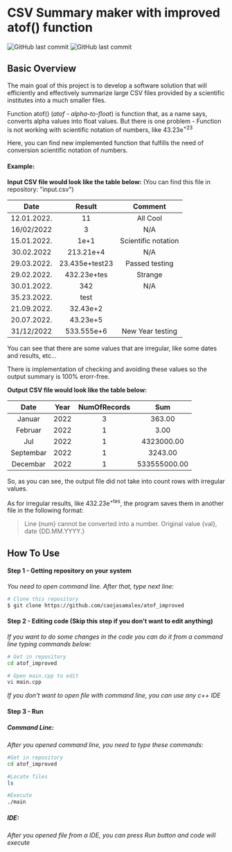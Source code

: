 # **CSV Summary maker with improved atof() function**
![GitHub last commit](https://img.shields.io/github/last-commit/caojasamalex/atof_improved) 
![GitHub last commit](https://img.shields.io/github/commit-activity/m/caojasamalex/atof_improved) 


## Basic Overview

The main goal of this project is to develop a software solution that will efficiently and effectively summarize large CSV files provided by a scientific institutes into a much smaller files.

Function atof()  (_atof - alpha-to-float_) is function that, as a name says, converts alpha values into float values. But there is one problem - Function is not working with scientific notation of numbers, like 43.23e<sup>+23</sup>

Here, you can find new implemented function that fulfills the need of conversion scientific notation of numbers.

#### Example:

**Input CSV file would look like the table below:** (You can find this file in repository: "input.csv")

| Date        | Result        | Comment             |
| :--------:  | :--------:    | :--------:          |
| 12.01.2022. | 11            | All Cool            |
| 16/02/2022  | 3             | N/A                 |
| 15.01.2022. | 1e+1          | Scientific notation |
| 30.02.2022  | 213.21e+4     | N/A                 |
| 29.03.2022. | 23.435e+test23| Passed testing      |
| 29.02.2022. | 432.23e+tes   | Strange             |
| 30.01.2022. | 342           | N/A                 |
| 35.23.2022. | test          |                     |
| 21.09.2022. | 32.43e+2      |                     |
| 20.07.2022. | 43.23e+5      |                     |
| 31/12/2022  | 533.555e+6    | New Year testing    |

You can see that there are some values that are irregular, like some dates and results, etc...

There is implementation of checking and avoiding these values so the output summary is 100% erorr-free.

**Output CSV file would look like the table below:**

| Date        | Year        | NumOfRecords | Sum                 |
| :---------: | :---------: |:-----------: | :-----------------: |
| Januar      | 2022        | 3            | 363.00              |
| Februar     | 2022        | 1            | 3.00                |
| Jul         | 2022        | 1            | 4323000.00          |
| Septembar   | 2022        | 1            | 3243.00             |
| Decembar    | 2022        | 1            | 533555000.00        |

So, as you can see, the output file did not take into count rows with irregular values.

As for irregular results, like 432.23e<sup>+tes</sup>, the program saves them in another file in the following format:

>Line {num} cannot be converted into a number. Original value {val}, date {DD.MM.YYYY.}

## How To Use

#### Step 1 - Getting repository on your system


*You need to open command line. After that, type next line:*
```bash
# Clone this repository
$ git clone https://github.com/caojasamalex/atof_improved
```

#### Step 2 - Editing code (Skip this step if you don't want to edit anything)

*If you want to do some changes in the code you can do it from a command line typing commands below:*

```bash
# Get in repository
cd atof_improved

# Open main.cpp to edit
vi main.cpp
```

*If you don't want to open file with command line, you can use any c++ IDE*


#### Step 3 - Run

##### Command Line:

*After you opened command line, you need to type these commands:*

```bash
#Get in repository
cd atof_improved

#Locate files
ls

#Execute
./main
```

##### IDE:

*After you opened file from a IDE, you can press Run button and code will execute*

